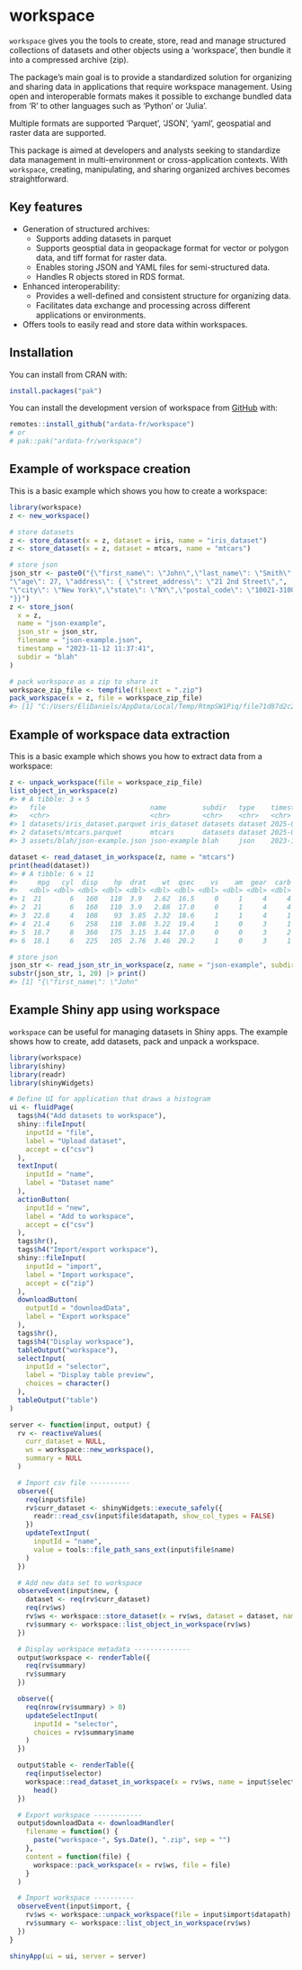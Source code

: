 
<!-- README.md is generated from README.Rmd. Please edit that file -->

# workspace

`workspace` gives you the tools to create, store, read and manage
structured collections of datasets and other objects using a
‘workspace’, then bundle it into a compressed archive (zip).

The package’s main goal is to provide a standardized solution for
organizing and sharing data in applications that require workspace
management. Using open and interoperable formats makes it possible to
exchange bundled data from ‘R’ to other languages such as ‘Python’ or
‘Julia’.

Multiple formats are supported ‘Parquet’, ‘JSON’, ‘yaml’, geospatial and
raster data are supported.

This package is aimed at developers and analysts seeking to standardize
data management in multi-environment or cross-application contexts. With
`workspace`, creating, manipulating, and sharing organized archives
becomes straightforward.

## Key features

- Generation of structured archives:
  - Supports adding datasets in parquet
  - Supports geosptial data in geopackage format for vector or polygon
    data, and tiff format for raster data.
  - Enables storing JSON and YAML files for semi-structured data.
  - Handles R objects stored in RDS format.
- Enhanced interoperability:
  - Provides a well-defined and consistent structure for organizing
    data.
  - Facilitates data exchange and processing across different
    applications or environments.
- Offers tools to easily read and store data within workspaces.

## Installation

You can install from CRAN with:

``` r
install.packages("pak")
```

You can install the development version of workspace from
[GitHub](https://github.com/) with:

``` r
remotes::install_github("ardata-fr/workspace")
# or 
# pak::pak("ardata-fr/workspace")
```

## Example of workspace creation

This is a basic example which shows you how to create a workspace:

``` r
library(workspace)
z <- new_workspace()

# store datasets
z <- store_dataset(x = z, dataset = iris, name = "iris_dataset")
z <- store_dataset(x = z, dataset = mtcars, name = "mtcars")

# store json
json_str <- paste0("{\"first_name\": \"John\",\"last_name\": \"Smith\",\"is_alive\": true,",
"\"age\": 27, \"address\": { \"street_address\": \"21 2nd Street\",",
"\"city\": \"New York\",\"state\": \"NY\",\"postal_code\": \"10021-3100\"",
"}}")
z <- store_json(
  x = z,
  name = "json-example",
  json_str = json_str,
  filename = "json-example.json",
  timestamp = "2023-11-12 11:37:41",
  subdir = "blah"
)

# pack workspace as a zip to share it
workspace_zip_file <- tempfile(fileext = ".zip")
pack_workspace(x = z, file = workspace_zip_file)
#> [1] "C:/Users/EliDaniels/AppData/Local/Temp/RtmpSW1Piq/file71d87d2c26ba.zip"
```

## Example of workspace data extraction

This is a basic example which shows you how to extract data from a
workspace:

``` r
z <- unpack_workspace(file = workspace_zip_file)
list_object_in_workspace(z)
#> # A tibble: 3 × 5
#>   file                          name         subdir   type    timestamp         
#>   <chr>                         <chr>        <chr>    <chr>   <chr>             
#> 1 datasets/iris_dataset.parquet iris_dataset datasets dataset 2025-09-01 14:26:…
#> 2 datasets/mtcars.parquet       mtcars       datasets dataset 2025-09-01 14:26:…
#> 3 assets/blah/json-example.json json-example blah     json    2023-11-12 11:37:…

dataset <- read_dataset_in_workspace(z, name = "mtcars")
print(head(dataset))
#> # A tibble: 6 × 11
#>     mpg   cyl  disp    hp  drat    wt  qsec    vs    am  gear  carb
#>   <dbl> <dbl> <dbl> <dbl> <dbl> <dbl> <dbl> <dbl> <dbl> <dbl> <dbl>
#> 1  21       6   160   110  3.9   2.62  16.5     0     1     4     4
#> 2  21       6   160   110  3.9   2.88  17.0     0     1     4     4
#> 3  22.8     4   108    93  3.85  2.32  18.6     1     1     4     1
#> 4  21.4     6   258   110  3.08  3.22  19.4     1     0     3     1
#> 5  18.7     8   360   175  3.15  3.44  17.0     0     0     3     2
#> 6  18.1     6   225   105  2.76  3.46  20.2     1     0     3     1

# store json
json_str <- read_json_str_in_workspace(z, name = "json-example", subdir = "blah")
substr(json_str, 1, 20) |> print()
#> [1] "{\"first_name\": \"John"
```

## Example Shiny app using workspace

`workspace` can be useful for managing datasets in Shiny apps. The
example shows how to create, add datasets, pack and unpack a workspace.

``` r
library(workspace)
library(shiny)
library(readr)
library(shinyWidgets)

# Define UI for application that draws a histogram
ui <- fluidPage(
  tags$h4("Add datasets to workspace"),
  shiny::fileInput(
    inputId = "file",
    label = "Upload dataset",
    accept = c("csv")
  ),
  textInput(
    inputId = "name",
    label = "Dataset name"
  ),
  actionButton(
    inputId = "new",
    label = "Add to workspace",
    accept = c("csv")
  ),
  tags$hr(),
  tags$h4("Import/export workspace"),
  shiny::fileInput(
    inputId = "import",
    label = "Import workspace",
    accept = c("zip")
  ),
  downloadButton(
    outputId = "downloadData",
    label = "Export workspace"
  ),
  tags$hr(),
  tags$h4("Display workspace"),
  tableOutput("workspace"),
  selectInput(
    inputId = "selector",
    label = "Display table preview",
    choices = character()
  ),
  tableOutput("table")
)

server <- function(input, output) {
  rv <- reactiveValues(
    curr_dataset = NULL,
    ws = workspace::new_workspace(),
    summary = NULL
  )

  # Import csv file ----------
  observe({
    req(input$file)
    rv$curr_dataset <- shinyWidgets::execute_safely({
      readr::read_csv(input$file$datapath, show_col_types = FALSE)
    })
    updateTextInput(
      inputId = "name",
      value = tools::file_path_sans_ext(input$file$name)
    )
  })

  # Add new data set to workspace
  observeEvent(input$new, {
    dataset <- req(rv$curr_dataset)
    req(rv$ws)
    rv$ws <- workspace::store_dataset(x = rv$ws, dataset = dataset, name = trimws(input$name))
    rv$summary <- workspace::list_object_in_workspace(rv$ws)
  })

  # Display workspace metadata --------------
  output$workspace <- renderTable({
    req(rv$summary)
    rv$summary
  })

  observe({
    req(nrow(rv$summary) > 0)
    updateSelectInput(
      inputId = "selector",
      choices = rv$summary$name
    )
  })

  output$table <- renderTable({
    req(input$selector)
    workspace::read_dataset_in_workspace(x = rv$ws, name = input$selector) |>
      head()
  })

  # Export workspace ------------
  output$downloadData <- downloadHandler(
    filename = function() {
      paste("workspace-", Sys.Date(), ".zip", sep = "")
    },
    content = function(file) {
      workspace::pack_workspace(x = rv$ws, file = file)
    }
  )

  # Import workspace ----------
  observeEvent(input$import, {
    rv$ws <- workspace::unpack_workspace(file = input$import$datapath)
    rv$summary <- workspace::list_object_in_workspace(rv$ws)
  })
}

shinyApp(ui = ui, server = server)
```
